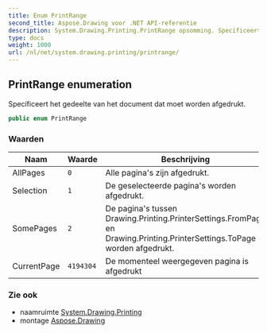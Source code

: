 ```yaml
---
title: Enum PrintRange
second_title: Aspose.Drawing voor .NET API-referentie
description: System.Drawing.Printing.PrintRange opsomming. Specificeert het gedeelte van het document dat moet worden afgedrukt.
type: docs
weight: 1000
url: /nl/net/system.drawing.printing/printrange/
---
```

## PrintRange enumeration

Specificeert het gedeelte van het document dat moet worden afgedrukt.

```csharp
public enum PrintRange
```

### Waarden

| Naam | Waarde | Beschrijving |
| --- | --- | --- |
| AllPages | `0` | Alle pagina's zijn afgedrukt. |
| Selection | `1` | De geselecteerde pagina's worden afgedrukt. |
| SomePages | `2` | De pagina's tussen Drawing.Printing.PrinterSettings.FromPage en Drawing.Printing.PrinterSettings.ToPage worden afgedrukt. |
| CurrentPage | `4194304` | De momenteel weergegeven pagina is afgedrukt |

### Zie ook

* naamruimte [System.Drawing.Printing](../../system.drawing.printing/)
* montage [Aspose.Drawing](../../)


